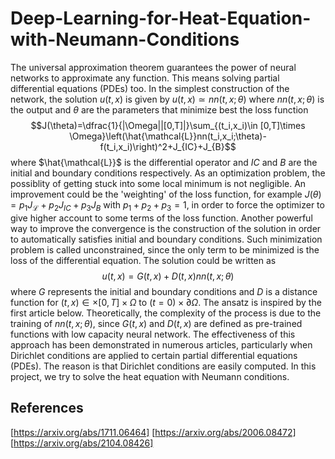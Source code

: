 # Deep-Learning-for-Heat-Equation-with-Neumann-Conditions
The universal approximation theorem guarantees the power of neural networks to approximate any function. This means solving partial differential equations (PDEs) too. 
In the simplest construction of the network, the solution $u(t,x)$ is given by $u(t,x)\simeq nn(t,x;\theta)$ where $nn(t,x;\theta)$ is the output and $\theta$ are the parameters that minimize best the loss function $$J(\theta)=\dfrac{1}{|\Omega||[0,T]|}\sum_{(t_i,x_i)\in [0,T]\times \Omega}\left(\hat{\mathcal{L}}nn(t_i,x_i;\theta)-f(t_i,x_i)\right)^2+J_{IC}+J_{B}$$ where $\hat{\mathcal{L}}$ is the differential operator and $IC$ and $B$ are the initial and boundary conditions respectively. As an optimization problem, the possiblity of getting stuck into some local minimum is not negligible. An improvement could be the 'weighting' of the loss function, for example $J(\theta)=p_1 J_{\mathcal{L}}+p_2 J_{IC}+p_3 J_{B}$ with $p_1+p_2+p_3=1$, in order to force the optimizer to give higher account to some terms of the loss function. Another powerful way to improve the convergence is the construction of the solution in order to automatically satisfies initial and boundary conditions. Such minimization problem is called unconstrained, since the only term to be minimized is the loss of the differential equation. The solution could be written as $$u(t,x)=G(t,x)+D(t,x)nn(t,x;\theta)$$ where $G$ represents the initial and boundary conditions and $D$ is a distance function for $(t,x)\in\times[0,T]\times\Omega$ to $(t=0)\times\partial\Omega$. The ansatz is inspired by the first article below. Theoretically, the complexity of the process is due to the training of $nn(t,x;\theta)$, since $G(t,x)$ and $D(t,x)$ are defined as pre-trained functions with low capacity neural network. The effectiveness of this approach has been demonstrated in numerous articles, particularly when Dirichlet conditions are applied to certain partial differential equations (PDEs). The reason is that Dirichlet conditions are easily computed.
In this project, we try to solve the heat equation with Neumann conditions. 


## References
[https://arxiv.org/abs/1711.06464]
[https://arxiv.org/abs/2006.08472]
[https://arxiv.org/abs/2104.08426]
